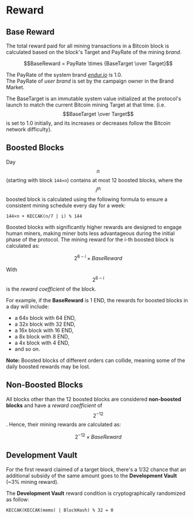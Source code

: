 # Reward

## Base Reward

The total reward paid for all mining transactions in a Bitcoin block is calculated based on the block's Target and PayRate of the mining _brand_.

$$BaseReward = PayRate \times {BaseTarget \over Target}$$

The PayRate of the system brand [_endur.io_](http://endur.io/) is 1.0.\
The PayRate of _user brand_ is set by the campaign owner in the Brand Market.

The BaseTarget is an immutable system value initialized at the protocol's launch to match the current Bitcoin mining Target at that time. (i.e. $$BaseTarget \over Target$$ is set to 1.0 initially, and its increases or decreases follow the Bitcoin network difficulty).

## Boosted Blocks

Day $$n$$ (starting with block `144×n`) contains at most 12 boosted blocks, where the $$i^{th}$$ boosted block is calculated using the following formula to ensure a consistent mining schedule every day for a week:

```
144×n + KECCAK(n/7 | i) % 144
```

Boosted blocks with significantly higher rewards are designed to engage human miners, making miner bots less advantageous during the initial phase of the protocol. The mining reward for the i-th boosted block is calculated as:

$$2^{6-i} \times BaseReward$$

With $$2^{6-i}$$ is the _reward coefficient_ of the block.

For example, if the **BaseReward** is 1 END, the rewards for boosted blocks in a day will include:

* a 64x block with 64 END,
* a 32x block with 32 END,
* a 16x block with 16 END,
* a 8x block with 8 END,
* a 4x block with 4 END,
* and so on.

**Note:** Boosted blocks of different orders can collide, meaning some of the daily boosted rewards may be lost.

## Non-Boosted Blocks

All blocks other than the 12 boosted blocks are considered **non-boosted blocks** and have a _reward coefficient_ of $$2^{-12}$$. Hence, their mining rewards are calculated as:

$$2^{-12} \times BaseReward$$

## Development **Vault**

For the first reward claimed of a target block, there's a 1/32 chance that an additional subsidy of the same amount goes to the **Development Vault** (\~3% mining reward).

The **Development Vault** reward condition is cryptographically randomized as follow:

`KECCAK(KECCAK(memo) | BlockHash) % 32 = 0`
